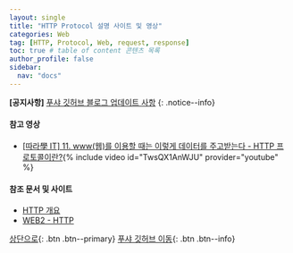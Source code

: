 ```yaml
---
layout: single
title: "HTTP Protocol 설명 사이트 및 영상"
categories: Web
tag: [HTTP, Protocol, Web, request, response]
toc: true # table of content 콘텐츠 목록
author_profile: false
sidebar:
  nav: "docs"
---
```


**[공지사항]** [푸샤 깃허브 블로그 업데이트 사항](https://github.com/de24world/de24world.github.io)
{: .notice--info}

#### 참고 영상

- [[따라學 IT] 11. www(웹)를 이용할 때는 이렇게 데이터를 주고받는다 - HTTP 프로토콜이란?](https://youtu.be/TwsQX1AnWJU){% include video id="TwsQX1AnWJU" provider="youtube" %}

#### 참조 문서 및 사이트

- [HTTP 개요](https://developer.mozilla.org/ko/docs/Web/HTTP/Overview#http_%EA%B8%B0%EB%B0%98_api)
- [WEB2 - HTTP](https://opentutorials.org/module/3621)

[상단으로](#svg-란){: .btn .btn--primary}
[푸샤 깃허브 이동](https://github.com/de24world){: .btn .btn--info}
